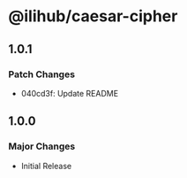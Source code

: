 # @ilihub/caesar-cipher

## 1.0.1

### Patch Changes

- 040cd3f: Update README

## 1.0.0

### Major Changes

- Initial Release
